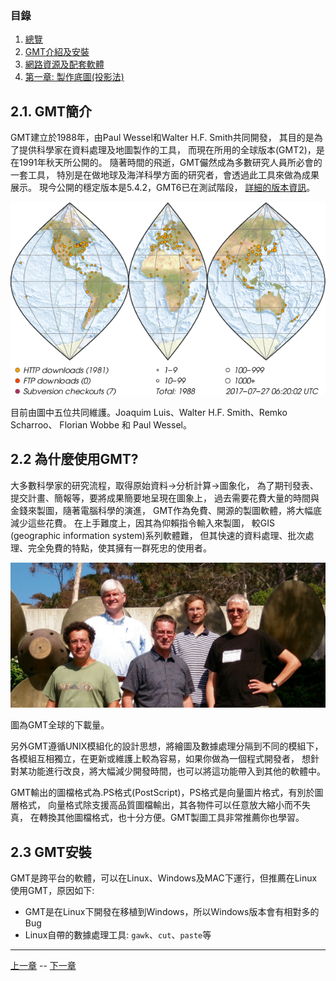 
### 目錄
1. [總覽](/index.md)
2. [GMT介紹及安裝](/intro_install.md)
3. [網路資源及配套軟體](/net_software.md)
4. [第一章: 製作底圖(投影法)](/projection.md)


## 2.1. GMT簡介

GMT建立於1988年，由Paul Wessel和Walter H.F. Smith共同開發，
其目的是為了提供科學家在資料處理及地圖製作的工具，
而現在所用的全球版本(GMT2)，是在1991年秋天所公開的。
隨著時間的飛逝，GMT儼然成為多數研究人員所必會的一套工具，
特別是在做地球及海洋科學方面的研究者，會透過此工具來做為成果展示。
現今公開的穩定版本是5.4.2，GMT6已在測試階段，
[詳細的版本資訊](https://www.soest.hawaii.edu/gmt/gmt/gmt_releases.html)。


<p align="center">
  <img src="fig/map_geoip_all.png"/>
</p>


目前由圖中五位共同維護。Joaquim Luis、Walter H.F. Smith、Remko Scharroo、
Florian Wobbe 和 Paul Wessel。


## 2.2 為什麼使用GMT?
大多數科學家的研究流程，取得原始資料->分析計算->圖象化，
為了期刊發表、提交計畫、簡報等，要將成果簡要地呈現在圖象上，
過去需要花費大量的時間與金錢來製圖，隨著電腦科學的演進，
GMT作為免費、開源的製圖軟體，將大幅底減少這些花費。
在上手難度上，因其為仰賴指令輸入來製圖，
較GIS (geographic information system)系列軟體難，
但其快速的資料處理、批次處理、完全免費的特點，使其擁有一群死忠的使用者。


<p align="center">
  <img src="fig/GMT5_Summit_2016.jpg"/>
</p>


圖為GMT全球的下載量。

另外GMT遵循UNIX模組化的設計思想，將繪圖及數據處理分隔到不同的模組下，
各模組互相獨立，在更新或維護上較為容易，如果你做為一個程式開發者，
想針對某功能進行改良，將大幅減少開發時間，也可以將這功能帶入到其他的軟體中。

GMT輸出的圖檔格式為.PS格式(PostScript)，PS格式是向量圖片格式，有別於圖層格式，
向量格式除支援高品質圖檔輸出，其各物件可以任意放大縮小而不失真，
在轉換其他圖檔格式，也十分方便。GMT製圖工具非常推薦你也學習。


## 2.3 GMT安裝
GMT是跨平台的軟體，可以在Linux、Windows及MAC下運行，但推薦在Linux使用GMT，原因如下:

* GMT是在Linux下開發在移植到Windows，所以Windows版本會有相對多的Bug
* Linux自帶的數據處理工具: `gawk`、`cut`、`paste`等


---

[上一章](/index.md) -- [下一章](/net_software.md)
